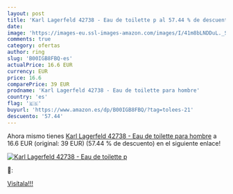 ```yaml
---
layout: post
title: 'Karl Lagerfeld 42738 - Eau de toilette p al 57.44 % de descuento'
date: 
image: 'https://images-eu.ssl-images-amazon.com/images/I/41m8bLNDDuL._SL200_.jpg'
comments: true
category: ofertas
author: ring
slug: 'B00IGB8FBQ-es'
actualPrice: 16.6 EUR
currency: EUR
price: 16.6
comparePrice: 39 EUR
prodname: 'Karl Lagerfeld 42738 - Eau de toilette para hombre'
country: 'es'
flag: '🇪🇸'
buyurl: 'https://www.amazon.es/dp/B00IGB8FBQ/?tag=tolees-21'
descuento: '57.44'
---
```


Ahora mismo tienes [Karl Lagerfeld 42738 - Eau de toilette para hombre](https://www.amazon.es/dp/B00IGB8FBQ/?tag=tolees-21) a 16.6 EUR (original: 39 EUR) (57.44 %  de descuento) en el siguiente enlace!

[![Karl Lagerfeld 42738 - Eau de toilette p](https://images-eu.ssl-images-amazon.com/images/I/41m8bLNDDuL._SL200_.jpg)](https://www.amazon.es/dp/B00IGB8FBQ/?tag=tolees-21)

🔎:


[Visítala!!!](https://www.amazon.es/dp/B00IGB8FBQ/?tag=tolees-21)
